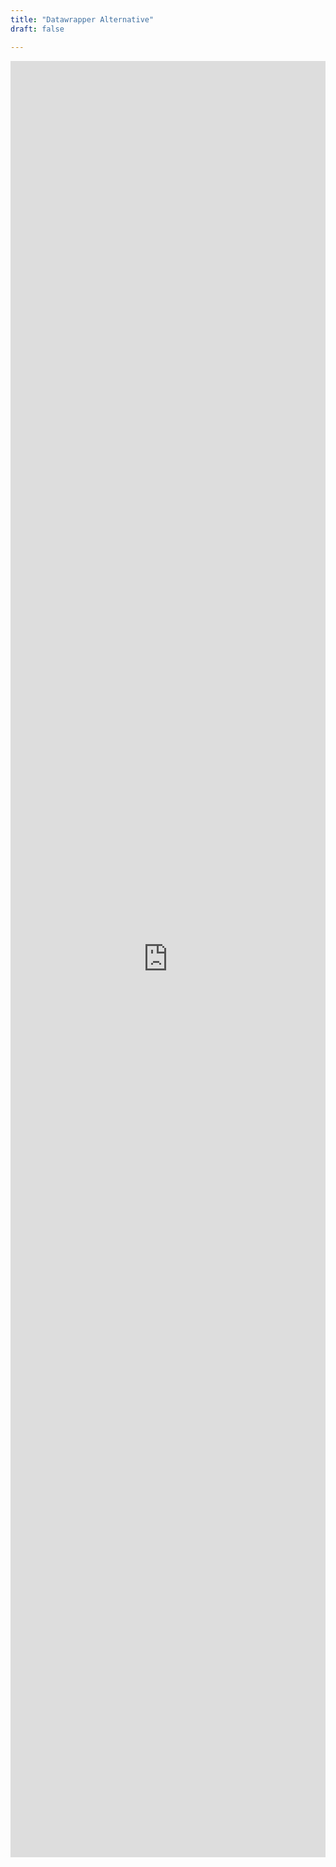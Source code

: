 ```yaml
---
title: "Datawrapper Alternative"
draft: false

---
```



<iframe title="OpenDOSM | Malaysian Data Ocean" aria-label="Table" id="datawrapper-chart-Wc0Zl" src="https://datawrapper.dwcdn.net/Wc0Zl/9/" scrolling="no" frameborder="0" style="width: 0; min-width: 100% !important; border: none;" height="2874"></iframe><script type="text/javascript">!function(){"use strict";window.addEventListener("message",(function(e){if(void 0!==e.data["datawrapper-height"]){var t=document.querySelectorAll("iframe");for(var a in e.data["datawrapper-height"])for(var r=0;r<t.length;r++){if(t[r].contentWindow===e.source)t[r].style.height=e.data["datawrapper-height"][a]+"px"}}}))}();
</script>
